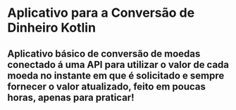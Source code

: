 # Aplicativo para a Conversão de Dinheiro Kotlin

## Aplicativo básico de conversão de moedas conectado á uma API para utilizar o valor de cada moeda no instante em que é solicitado e sempre fornecer o valor atualizado, feito em poucas horas, apenas para praticar!
